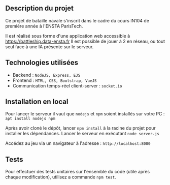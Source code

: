 ## Description du projet

Ce projet de bataille navale s'inscrit dans le cadre du cours IN104 de première année à l'ENSTA ParisTech.

Il est réalisé sous forme d'une application web accessible à https://battleship.data-ensta.fr
Il est possible de jouer à 2 en réseau, ou tout seul face à une IA présente sur le serveur.

## Technologies utilisées

* Backend : `NodeJS, Express, EJS`
* Frontend : `HTML, CSS, Bootstrap, VueJS`
* Communication temps-réel client-server : `socket.io`

## Installation en local

Pour lancer le serveur il vaut que `nodejs` et `npm` soient installés sur votre PC : `apt install nodejs npm`

Après avoir cloné le dépôt, lancer `npm install` à la racine du projet pour installer les dépendances.
Lancer le serveur en exécutant `node server.js`

Accédez au jeu via un navigateur à l'adresse : `http://localhost:8000`

## Tests

Pour effectuer des tests unitaires sur l'ensemble du code (utile après chaque modification), utilisez a commande `npm test`.
